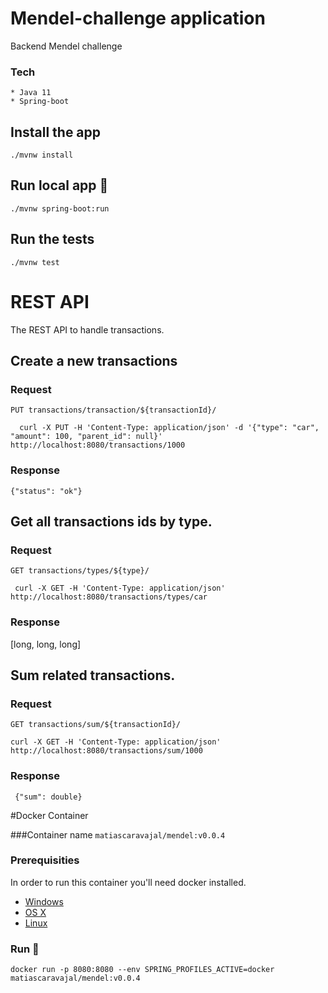 
# Mendel-challenge application
Backend Mendel challenge

### Tech

    * Java 11
    * Spring-boot
    
## Install the app

    ./mvnw install

## Run local app 🚀
    ./mvnw spring-boot:run

## Run the tests

    ./mvnw test

# REST API

The REST API to handle transactions.

## Create a new transactions

### Request

`PUT transactions/transaction/${transactionId}/`

      curl -X PUT -H 'Content-Type: application/json' -d '{"type": "car", "amount": 100, "parent_id": null}'  http://localhost:8080/transactions/1000

### Response

    {"status": "ok"}

## Get all transactions ids by type.

### Request

`GET transactions/types/${type}/`

     curl -X GET -H 'Content-Type: application/json'  http://localhost:8080/transactions/types/car

### Response

   [long, long, long]

## Sum related transactions.

### Request

`GET transactions/sum/${transactionId}/`

    curl -X GET -H 'Content-Type: application/json'  http://localhost:8080/transactions/sum/1000


### Response

     {"sum": double}

#Docker Container

###Container name
`matiascaravajal/mendel:v0.0.4`

### Prerequisities


In order to run this container you'll need docker installed.

* [Windows](https://docs.docker.com/windows/started)
* [OS X](https://docs.docker.com/mac/started/)
* [Linux](https://docs.docker.com/linux/started/)

### Run 🚀


```shell
docker run -p 8080:8080 --env SPRING_PROFILES_ACTIVE=docker matiascaravajal/mendel:v0.0.4
```
